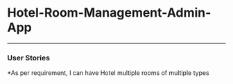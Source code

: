 <h1>Hotel-Room-Management-Admin-App</h1>
<hr>

<h3>User Stories</h3>

*As per requirement, I can have Hotel  multiple rooms of multiple types 

